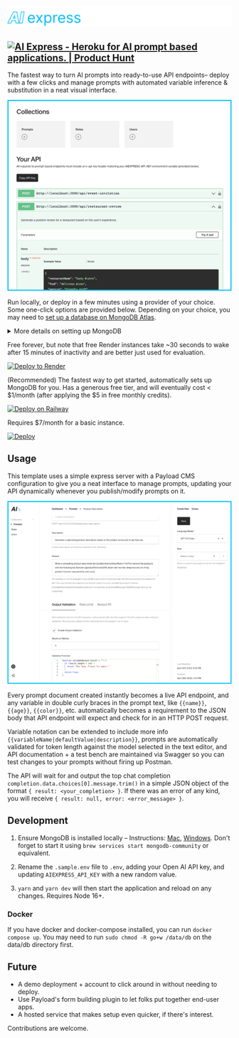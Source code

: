 ![Banner](src/assets/readme-banner.png)

## <a href="https://www.producthunt.com/posts/ai-express?utm_source=badge-featured&utm_medium=badge&utm_souce=badge-ai&#0045;express" target="_blank"><img src="https://api.producthunt.com/widgets/embed-image/v1/featured.svg?post_id=391903&theme=neutral" alt="AI&#0032;Express - Heroku&#0032;for&#0032;AI&#0032;prompt&#0032;based&#0032;applications&#0046; | Product Hunt" style="width: 125px; height: 27px;" width="125" height="27" /></a>

The fastest way to turn AI prompts into ready-to-use API endpoints– deploy with a few clicks and manage prompts with automated variable inference & substitution in a neat visual interface.

![Dashboard](src/assets/readme-dashboard.png)

Run locally, or deploy in a few minutes using a provider of your choice. Some one-click options are provided below. Depending on your choice, you may need to [set up a database on MongoDB Atlas](https://www.mongodb.com/cloud/atlas/register).

<details>
<summary> More details on setting up MongoDB</summary>

1. [Sign up for MongoDB](https://www.mongodb.com/cloud/atlas/register). On the "Deploy your database" screen, select AWS, M0 – Free (or whatever level of hosting you'd like, but free really ought to be more than enough).

2. Create a user profile for the new database and make a note of your database username and password. Then from the "Network Access" page, click "Add IP Address" then "Allow access from anywhere". You can easily configure this later to include only the IP addresses of your Render deployment for extra security.

3. Go to "Database" in the sidebar, click the "Connect" button for the database you just created, select "Drivers", and copy the connection string URL. Note that you'll need to fill in the `<password>` part of the URL with that of the profile you created in step 2.

Then click the button below and have your connection URL ready.

</details>

Free forever, but note that free Render instances take ~30 seconds to wake after 15 minutes of inactivity and are better just used for evaluation.

[![Deploy to Render](https://render.com/images/deploy-to-render-button.svg)](https://render.com/deploy?repo=https://github.com/gsidsid/ai-express/)

(Recommended) The fastest way to get started, automatically sets up MongoDB for you. Has a generous free tier, and will eventually cost < $1/month (after applying the $5 in free monthly credits).

[![Deploy on Railway](https://railway.app/button.svg)](https://railway.app/template/NVhiVe?referralCode=4GE3Xc)

Requires $7/month for a basic instance.

[![Deploy](https://www.herokucdn.com/deploy/button.svg)](https://heroku.com/deploy?template=https://github.com/gsidsid/ai-express/tree/main)

## Usage

This template uses a simple express server with a Payload CMS configuration to give you a neat interface to manage prompts, updating your API dynamically whenever you publish/modify prompts on it.

![Dashboard](src/assets/readme-editor.png)

Every prompt document created instantly becomes a live API endpoint, and any variable in double curly braces in the prompt text, like `{{name}}`, `{{age}}`, `{{color}}`, etc. automatically becomes a requirement to the JSON body that API endpoint will expect and check for in an HTTP POST request.

Variable notation can be extended to include more info `{{variableName|defaultValue|description}}`, prompts are automatically validated for token length against the model selected in the text editor, and API documentation + a test bench are maintained via Swagger so you can test changes to your prompts without firing up Postman.

The API will wait for and output the top chat completion `completion.data.choices[0].message.trim()` in a simple JSON object of the format `{ result: <your_completion> }`. If there was an error of any kind, you will receive `{ result: null, error: <error_message> }`.

## Development

1. Ensure MongoDB is installed locally – Instructions: [Mac](https://www.mongodb.com/docs/manual/tutorial/install-mongodb-on-os-x/), [Windows](https://www.mongodb.com/docs/manual/tutorial/install-mongodb-on-windows/). Don't forget to start it using `brew services start mongodb-community` or equivalent.

2. Rename the `.sample.env` file to `.env`, adding your Open AI API key, and updating `AIEXPRESS_API_KEY` with a new random value.

3. `yarn` and `yarn dev` will then start the application and reload on any changes. Requires Node 16+.

### Docker

If you have docker and docker-compose installed, you can run `docker compose up`. You may need to run `sudo chmod -R go+w /data/db` on the data/db directory first.

## Future

- A demo deployment + account to click around in without needing to deploy.
- Use Payload's form building plugin to let folks put together end-user apps.
- A hosted service that makes setup even quicker, if there's interest.

Contributions are welcome.
